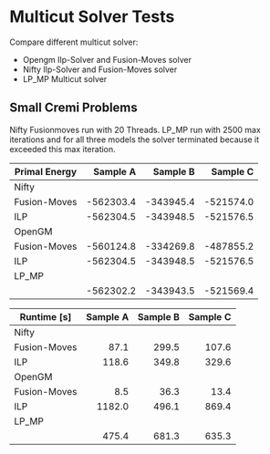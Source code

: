 # Multicut Solver Tests

Compare different multicut solver:
* Opengm Ilp-Solver and Fusion-Moves solver
* Nifty Ilp-Solver and Fusion-Moves solver
* LP_MP Multicut solver

## Small Cremi Problems

Nifty Fusionmoves run with 20 Threads.
LP_MP run with 2500 max iterations and for all three models
the solver terminated because it exceeded this max iteration.

| Primal Energy | Sample A  | Sample B  | Sample C  |
|-------------  | -------:  | -------:  | -------:  |
| Nifty         |           |           |           |
| Fusion-Moves  | -562303.4 | -343945.4 | -521574.0 |
| ILP           | -562304.5 | -343948.5 | -521576.5 |
| OpenGM        |           |           |           |
| Fusion-Moves  | -560124.8 | -334269.8 | -487855.2 |
| ILP           | -562304.5 | -343948.5 | -521576.5 |
| LP_MP         |           |           |           |
|               | -562302.2 | -343943.5 | -521569.4 |

| Runtime [s]   | Sample A  | Sample B  | Sample C  |
|-------------  | -------:  | -------:  | -------:  |
| Nifty         |           |           |           |
| Fusion-Moves  | 87.1      | 299.5     | 107.6     |
| ILP           | 118.6     | 349.8     | 329.6     |
| OpenGM        |           |           |           |
| Fusion-Moves  | 8.5       | 36.3      | 13.4      |
| ILP           | 1182.0    | 496.1     | 869.4     |
| LP_MP         |           |           |           |
|               | 475.4     | 681.3     | 635.3     |
